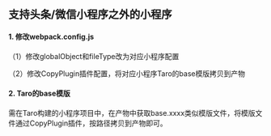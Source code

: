 ## 支持头条/微信小程序之外的小程序
#### 1. 修改webpack.config.js 
（1）修改globalObject和fileType改为对应小程序配置

（2）修改CopyPlugin插件配置，将对应小程序Taro的base模版拷贝到产物
#### 2. Taro的base模版
需在Taro构建的小程序项目中，在产物中获取base.xxxx类似模版文件，将模版文件通过CopyPlugin插件，按路径拷贝到产物即可。

